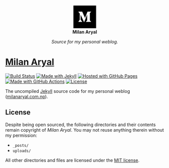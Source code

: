 <p align="center">
  <a href="https://milanaryal.com.np/">
    <img width="72px" height="72px" alt="Milan Aryal" src="assets/img/avatar.png" />
  </a>
  <br>
  <b>Milan Aryal</b>
</p>

<p align="center">
  <i>Source for my personal weblog.</i>
</p>

# [Milan Aryal](https://milanaryal.com.np/)

[![Build Status](https://github.com/MilanAryal/milanaryal.github.io/actions/workflows/workflow.yml/badge.svg?branch=master)](https://github.com/MilanAryal/milanaryal.github.io/actions/workflows/workflow.yml)
[![Made with Jekyll](https://img.shields.io/badge/Jekyll-v3.9.0-blue?logo=jekyll&logoColor=white)](https://jekyllrb.com/)
[![Hosted with GitHub Pages](https://img.shields.io/badge/Hosted_with-GitHub_Pages-blue?logo=github&logoColor=white)](https://pages.github.com/)
[![Made with GitHub Actions](https://img.shields.io/badge/CI-GitHub_Actions-blue?logo=github-actions&logoColor=white)](https://github.com/features/actions)
[![License](https://img.shields.io/badge/License-MIT-blue)](https://github.com/MilanAryal/milanaryal.github.io/blob/master/LICENSE)

The uncompiled [Jekyll](https://jekyllrb.com/) source code for my personal weblog ([milanaryal.com.np](https://milanaryal.com.np/)).

## License

Despite being open sourced, the following directories and their contents remain copyright of _Milan Aryal_. You may not reuse anything therein without my permission:

- `_posts/`
- `uploads/`

All other directories and files are licensed under the [MIT license](LICENSE).
